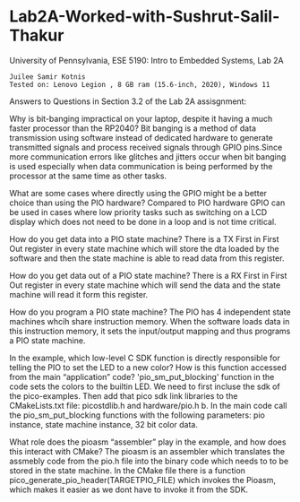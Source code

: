 # Lab2A-Worked-with-Sushrut-Salil-Thakur

University of Pennsylvania, ESE 5190: Intro to Embedded Systems, Lab 2A

    Juilee Samir Kotnis
    Tested on: Lenovo Legion , 8 GB ram (15.6-inch, 2020), Windows 11
        
Answers to Questions in Section 3.2 of the Lab 2A assisgnment:
    
Why is bit-banging impractical on your laptop, despite it having a much faster processor than the RP2040?
Bit banging is a method of data transmission using software instead of dedicated hardware to generate transmitted signals and process received signals through GPIO pins.Since more communication errors like glitches and jitters occur when bit banging is used especially when data communication is being performed by the processor at the same time as other tasks. 

What are some cases where directly using the GPIO might be a better choice than using the PIO hardware?
Compared to PIO hardware GPIO can be used in cases where low priority tasks such as switching on a LCD display which does not need to be done in a loop and is not time critical.

How do you get data into a PIO state machine?
There is a TX First in First Out register in every state machine which will store the dta loaded by the software and then the state machine is able to read data from this register.

How do you get data out of a PIO state machine?
There is a RX First in First Out register in every state machine which will send the data and the state machine will read it form this register.

How do you program a PIO state machine?
The PIO has 4 independent state machines whcih share instruction memory. When the software loads data in this instruction memory, it sets the input/output mapping and thus programs a PIO state machine.

In the example, which low-level C SDK function is directly responsible for telling the PIO to set the LED to a new color? How is this function accessed from the main “application” code?
'pio_sm_put_blocking' function in the code sets the colors to the builtin LED. We need to first incluse the sdk of the pico-examples. Then add that pico sdk link libraries to the CMakeLists.txt file: picostdlib.h and hardware/pio.h b. In the main code call the pio_sm_put_blocking functions with the following parameters: pio instance, state machine instance, 32 bit color data.

What role does the pioasm “assembler” play in the example, and how does this interact with CMake? 
The pioasm is an assembler which translates the assmebly code from the pio.h file into the binary code which needs to to be stored in the state machine. In the CMake file there is a function pico_generate_pio_header(TARGETPIO_FILE) which invokes the Pioasm, which makes it easier as we dont have to invoke it from the SDK.
